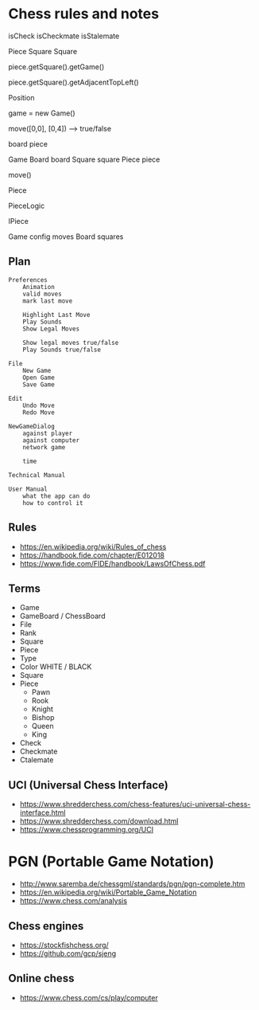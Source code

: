 # Chess rules and notes


isCheck
isCheckmate
isStalemate

Piece
Square
Square


piece.getSquare().getGame()

piece.getSquare().getAdjacentTopLeft()


Position


game = new Game()


move([0,0], [0,4]) --> true/false




board
	piece


Game
	Board board
		Square square
			Piece piece



move()


Piece


PieceLogic


IPiece


Game
	config
	moves
	Board squares


## Plan


	Preferences
		Animation
		valid moves
		mark last move

		Highlight Last Move
		Play Sounds
		Show Legal Moves

		Show legal moves true/false
		Play Sounds true/false

	File
		New Game
		Open Game
		Save Game

	Edit
		Undo Move
		Redo Move

	NewGameDialog
		against player
		against computer
		network game

		time

	Technical Manual

	User Manual
		what the app can do
		how to control it


## Rules

* https://en.wikipedia.org/wiki/Rules_of_chess
* https://handbook.fide.com/chapter/E012018
* https://www.fide.com/FIDE/handbook/LawsOfChess.pdf


## Terms

* Game
* GameBoard / ChessBoard
* File
* Rank
* Square
* Piece
* Type
* Color WHITE / BLACK
* Square
* Piece
	* Pawn
	* Rook
	* Knight
	* Bishop
	* Queen
	* King
* Check
* Checkmate
* Ctalemate


## UCI (Universal Chess Interface)

* https://www.shredderchess.com/chess-features/uci-universal-chess-interface.html
* https://www.shredderchess.com/download.html
* https://www.chessprogramming.org/UCI


# PGN (Portable Game Notation)

* http://www.saremba.de/chessgml/standards/pgn/pgn-complete.htm
* https://en.wikipedia.org/wiki/Portable_Game_Notation
* https://www.chess.com/analysis


## Chess engines

* https://stockfishchess.org/
* https://github.com/gcp/sjeng


## Online chess

* https://www.chess.com/cs/play/computer
